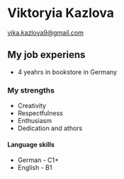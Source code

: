 # Viktoryia Kazlova
vika.kazlova9@gmail.com
## My job experiens
* 4 yeahrs in bookstore in Germany
### My strengths
* Creativity
* Respectfulness
* Enthusiasm
* Dedication and athors
#### Language skills
* German - C1+
* English - B1